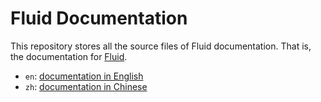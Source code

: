 # Fluid Documentation

This repository stores all the source files of Fluid documentation. That is, the documentation for [Fluid](https://github.com/fluid-cloudnative/fluid).

- `en`: [documentation in English](en/README.md)
- `zh`: [documentation in Chinese](zh/TOC.md)